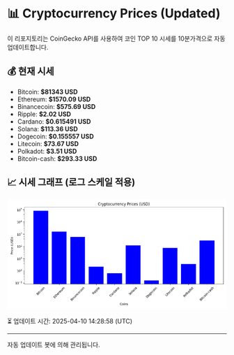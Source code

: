 
# 📊 Cryptocurrency Prices (Updated)

이 리포지토리는 CoinGecko API를 사용하여 코인 TOP 10 시세를 10분가격으로 자동 업데이트합니다.

## 💰 현재 시세
- Bitcoin: **$81343 USD**
- Ethereum: **$1570.09 USD**
- Binancecoin: **$575.69 USD**
- Ripple: **$2.02 USD**
- Cardano: **$0.615491 USD**
- Solana: **$113.36 USD**
- Dogecoin: **$0.155557 USD**
- Litecoin: **$73.67 USD**
- Polkadot: **$3.51 USD**
- Bitcoin-cash: **$293.33 USD**

## 📈 시세 그래프 (로그 스케일 적용)
![Crypto Prices](crypto_prices.png)

⏳ 업데이트 시간: 2025-04-10 14:28:58 (UTC)

---
자동 업데이트 봇에 의해 관리됩니다.
